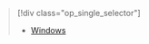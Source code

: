 > [!div class="op_single_selector"]
> * [Windows](../articles/app-service-mobile-windows-store-dotnet-how-to-use-client-library.md)
> 
> 

<!---HONumber=Oct15_HO3-->